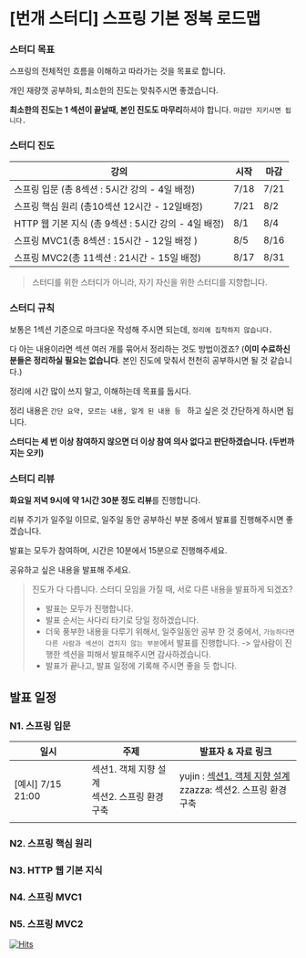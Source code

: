 # [번개 스터디] 스프링 기본 정복 로드맵

### 스터디 목표

스프링의 전체적인 흐름을 이해하고 따라가는 것을 목표로 합니다.

개인 재량껏 공부하되, 최소한의 진도는 맞춰주시면 좋겠습니다.

**최소한의 진도는 1 섹션이 끝날때, 본인 진도도 마무리**하셔야 합니다. `마감만 지키시면 됩니다.`

### 스터디 진도

| 강의                                                 | 시작 | 마감 |
| ---------------------------------------------------- | ---- | ---- |
| 스프링 입문 (총 8섹션 : 5시간 강의 - 4일 배정)       | 7/18 | 7/21 |
| 스프링 핵심 원리 (총10섹션 12시간 - 12일배정)        | 7/21 | 8/2  |
| HTTP 웹 기본 지식 (총 9섹션 : 5시간 강의 - 4일 배정) | 8/1  | 8/4  |
| 스프링 MVC1(총 8섹션 : 15시간 - 12일 배정 )          | 8/5  | 8/16 |
| 스프링 MVC2(총 11섹션 : 21시간 - 15일 배정)          | 8/17 | 8/31 |

> 스터디를 위한 스터디가 아니라, 자기 자신을 위한 스터디를 지향합니다.

### 스터디 규칙

보통은 1섹션 기준으로 마크다운 작성해 주시면 되는데,  `정리에 집착하지 않습니다.  `

다 아는 내용이라면 섹션 여러 개를 묶어서 정리하는 것도 방법이겠죠? (**이미 수료하신 분들은 정리하실 필요는 없습니다**. 본인 진도에 맞춰서 천천히 공부하시면 될 것 같습니다.)

정리에 시간 많이 쓰지 말고, 이해하는데 목표를 둡시다.

정리 내용은 `간단 요약, 모르는 내용, 알게 된 내용 등 `  하고 싶은 것 간단하게 하시면 됩니다.

**스터디는 세 번 이상 참여하지 않으면 더 이상 참여 의사 없다고 판단하겠습니다. (두번까지는 오키)**

### 스터디 리뷰

**화요일 저녁 9시에 약 1시간 30분 정도 리뷰**를 진행합니다.  

리뷰 주기가 일주일 이므로, 일주일 동안 공부하신 부분 중에서 발표를 진행해주시면 좋겠습니다.

발표는 모두가 참여하며, 시간은 10분에서 15분으로 진행해주세요. 

공유하고 싶은 내용을 발표해 주세요. 

> 진도가 다 다릅니다.  스터디 모임을 가질 때, 서로 다른 내용을 발표하게 되겠죠?
> - 발표는 모두가 진행합니다.
> - 발표 순서는 사다리 타기로 당일 정하겠습니다.
> - 더욱 풍부한 내용을 다루기 위해서, 일주일동안 공부 한 것 중에서, `가능하다면 다른 사람과 섹션이 겹치지 않는 부분`에서 발표를 진행합니다. -> 앞사람이 진행한 섹션을 피해서 발표해주시면 감사하겠습니다.
> - 발표가 끝나고, 발표 일정에 기록해 주시면 좋을 듯 합니다. 

## 발표 일정

### N1. 스프링 입문

| 일시              | 주제                                             | 발표자 & 자료 링크                                           |
| ----------------- | ------------------------------------------------ | ------------------------------------------------------------ |
| [예시] 7/15 21:00 | 섹션1. 객체 지향 설계<br>섹션2. 스프링 환경 구축 | yujin : [섹션1. 객체 지향 설계](https://www.naver.com/)<br>zzazza: 섹션2. 스프링 환경 구축 |
|                   |                                                  |                                                              |



### N2. 스프링 핵심 원리

### N3. HTTP 웹 기본 지식

### N4. 스프링 MVC1

### N5. 스프링 MVC2



[![Hits](https://hits.seeyoufarm.com/api/count/incr/badge.svg?url=https%3A%2F%2Fgithub.com%2Flightning-study-storage%2FSpring-basic-roadmap&count_bg=%2379C83D&title_bg=%23555555&icon=&icon_color=%23E7E7E7&title=hits&edge_flat=false)](https://hits.seeyoufarm.com)